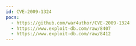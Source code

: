 ```yaml
---
id: CVE-2009-1324
pocs:
  - https://github.com/war4uthor/CVE-2009-1324
  - https://www.exploit-db.com/raw/8407
  - https://www.exploit-db.com/raw/8412
---
```

